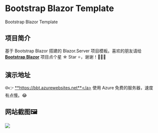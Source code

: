 # Bootstrap Blazor Template
Bootstrap Blazor Template

## 项目简介

 基于 Bootstrap Blazor 搭建的 Blazor.Server 项目模板。喜欢的朋友请给 <a href="https://github.com/dotnetcore/BootstrapBlazor" target="_blank">**Bootstrap Blazor**</a> 项目点个星 ☆ Star ⭐️，谢谢！🙏🙏🙏

## 演示地址  
🌐👉️ <a href="https://bbt.azurewebsites.net" target="_blank">**https://bbt.azurewebsites.net**</a> 使用 Azure 免费的服务器，速度有点慢。😂

## 网站截图🖼️
<img src="https://raw.githubusercontent.com/movieliang/BootstrapBlazorTemplate/refs/heads/main/Screenshot.jpg" />
